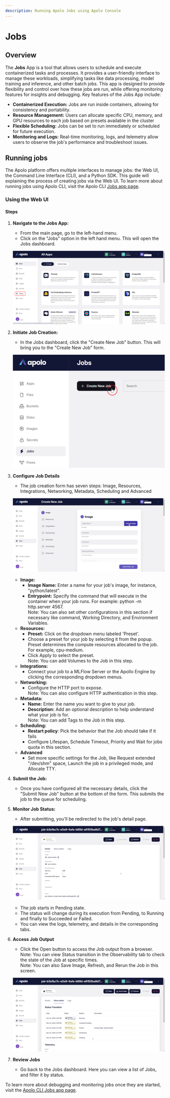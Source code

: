 ```yaml
---
description: Running Apolo Jobs using Apolo Console
---
```


# Jobs

## Overview

The **Jobs** App is a tool that allows users to schedule and execute containerized tasks and processes. It provides a user-friendly interface to manage these workloads, simplifying tasks like data processing, model training and inference, and other batch jobs. This app is designed to provide flexibility and control over how these jobs are run, while offering monitoring features for insights and debugging. Key features of the Jobs App include:

* **Containerized Execution:** Jobs are run inside containers, allowing for consistency and portability.
* **Resource Management:** Users can allocate specific CPU, memory, and GPU resources to each job based on presets available in the cluster&#x20;
* **Flexible Scheduling:** Jobs can be set to run immediately or scheduled for future execution.
* **Monitoring and Logs:** Real-time monitoring, logs, and telemetry allow users to observe the job's performance and troubleshoot issues.

## Running jobs

The Apolo platform offers multiple interfaces to manage jobs: the Web UI, the Command Line Interface (CLI), and a Python SDK. This guide will explaining the process of creating jobs via the Web UI. To learn more about running jobs using Apolo CLI, visit the Apolo CLI [Jobs app page](../../../cli/apps/jobs.md).

### Using the Web UI

#### Steps

1.  **Navigate to the Jobs App:**

    * From the main page, go to the left-hand menu.
    * Click on the "Jobs" option in the left hand menu. This will open the Jobs dashboard.

    ![](../../../.gitbook/assets/jobs-1.png)
2.  **Initiate Job Creation:**

    * In the Jobs dashboard, click the "Create New Job" button. This will bring you to the "Create New Job" form.

    ![](../../../.gitbook/assets/jobs-2-cropped.png)
3.  **Configure Job Details**

    * The job creation form has seven steps: Image, Resources, Integrations, Networking, Metadata, Scheduling and Advanced

    ![](../../../.gitbook/assets/jobs-3.png)

    * **Image:**
      * **Image Name:** Enter a name for your job's image, for instance, "python/latest".
      * **Entrypoint:** Specify the command that will execute in the container when your job runs. For example: python -m http.server 4567.\
        Note: You can also set other configurations in this section if necessary like command, Working Directory, and Environment Variables.
    * **Resources:**
      * **Preset:** Click on the dropdown menu labeled 'Preset'.
      * Choose a preset for your job by selecting it from the popup. Preset determines the compute resources allocated to the job. For example, cpu-medium.
      * Click Apply to select the preset.\
        Note: You can add Volumes to the Job in this step.
    * **Integrations:**
      * Connect your job to a MLFlow Server or the Apollo Engine by clicking the corresponding dropdown menus.
    * **Networking:**
      * Configure the HTTP port to expose.\
        Note: You can also configure HTTP authentication in this step.
    * **Metadata:**
      * **Name:** Enter the name you want to give to your job.
      * **Description:** Add an optional description to help understand what your job is for.\
        Note: You can add Tags to the Job in this step.
    * **Scheduling:**
      * **Restart policy**: Pick the behavior that the Job should take if it fails
      * Configure Lifespan, Schedule Timeout, Priority and Wait for jobs quota in this section.
    * **Advanced**
      * Set more specific settings for the Job, like Request extended "/dev/shm" space, Launch the job in a privileged mode, and Allocate TTY.
4. **Submit the Job:**
   * Once you have configured all the necessary details, click the "Submit New Job" button at the bottom of the form. This submits the job to the queue for scheduling.
5.  **Monitor Job Status:**

    * After submitting, you'll be redirected to the job's detail page.

    ![](../../../.gitbook/assets/jobs-4.png)

    * The job starts in Pending state.
    * The status will change during its execution from Pending, to Running and finally to Succeeded or Failed.
    * You can view the logs, telemetry, and details in the corresponding tabs.
6.  **Access Job Output**

    * Click the Open button to access the Job output from a browser.\
      Note: You can view Status transition in the Observability tab to check the state of the Job at specific times.\
      Note: You can also Save Image, Refresh, and Rerun the Job in this screen.

    ![](../../../.gitbook/assets/jobs-5.png)
7. **Review Jobs**
   * Go back to the Jobs dashboard. Here you can view a list of Jobs, and filter it by status.

To learn more about debugging and monitoring jobs once they are started, visit the [Apolo CLI Jobs app page](../../../cli/apps/jobs.md#debugging-jobs).
